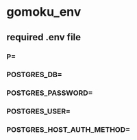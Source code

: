 # gomoku_env

## required .env file
### P=
### POSTGRES_DB=
### POSTGRES_PASSWORD=
### POSTGRES_USER=
### POSTGRES_HOST_AUTH_METHOD=
